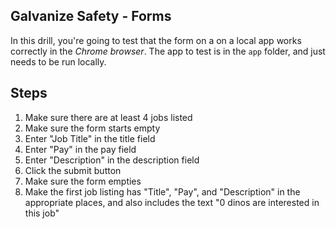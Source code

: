 ## Galvanize Safety - Forms

In this drill, you're going to test that the form on a on a local app works correctly in the *Chrome browser*. The app to test is in the `app` folder, and just needs to be run locally.

## Steps

1. Make sure there are at least 4 jobs listed
1. Make sure the form starts empty
1. Enter "Job Title" in the title field
1. Enter "Pay" in the pay field
1. Enter "Description" in the description field
1. Click the submit button
1. Make sure the form empties
1. Make the first job listing has "Title", "Pay", and "Description" in the appropriate places, and also includes the text "0 dinos are interested in this job"
